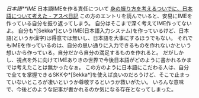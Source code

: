 *日本語**IME* 日本語IMEを作る責任について
 [身の振り方を考えるついでに、日本語について考えた - アスペ日記](http://d.hatena.ne.jp/takeda25/20120906/1346935165)
この方のエントリを読んでいると、安易にIMEを作っている自分を振り返ってしまう。
自分はそこまで深く考えてIME作ってないよ。
自分も*[Sekka*]というIME(日本語入力システム)を作っているけど、日本語(というか漢字)は得意では無いし、日本語を大事にするほうでもない。
それでもIMEを作っているのは、自分の思い通りに入力できるものを作れないかという想いから作っている。自分だから自分の満足するものを作れると。
だがしかし、視点を外に向けてIMEありきの世界で今後日本語がどのように書かれるかまでは考えたことは無かったなぁ。
この方のように日本語にこだわる人は、自分で全てを掌握できるSKKや*[Sekka*]を使えば良いのだろうけど、そこで止まっていないところが凄いというか尊敬するというか救いがたい。
いろんな意味で、今後どのような記事が書かれるのか気になる存在となってしまった。

